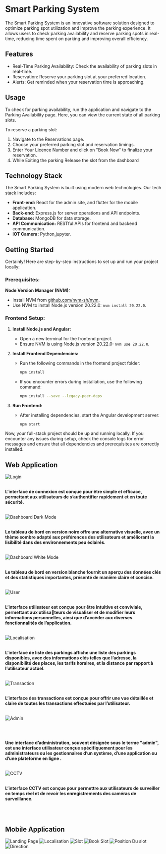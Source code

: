 # Smart Parking System

The Smart Parking System is an innovative software solution designed to optimize parking spot utilization and improve the parking experience. It allows users to check parking availability and reserve parking spots in real-time, reducing time spent on parking and improving overall efficiency.

## Features 

- Real-Time Parking Availability: Check the availability of parking slots in real-time.
- Reservation: Reserve your parking slot at your preferred location.
- Alerts: Get reminded when your reservation time is approaching.

## Usage

To check for parking availability, run the application and navigate to the Parking Availability page. Here, you can view the current state of all parking slots.

To reserve a parking slot:

1. Navigate to the Reservations page.
2. Choose your preferred parking slot and reservation timings.
3. Enter Your Licence Number and click on "Book Now" to finalize your reservation.
4. While Exiting the parking Release the slot from the dashboard

## Technology Stack

The Smart Parking System is built using modern web technologies. Our tech stack includes:

- **Front-end:** React for the admin site, and flutter for the mobile application.
- **Back-end:** Express.js for server operations and API endpoints.
- **Database:** MongoDB for data storage.
- **API Communication:** RESTful APIs for frontend and backend communication.
- **IOT Camera:** Python,jupyter.

## Getting Started

Certainly! Here are step-by-step instructions to set up and run your project locally:

### Prerequisites:

 **Node Version Manager (NVM):**
   - Install NVM from [github.com/nvm-sh/nvm](https://github.com/nvm-sh/nvm).
   - Use NVM to install Node.js version 20.22.0: `nvm install 20.22.0`.

   ### Frontend Setup:

1. **Install Node.js and Angular:**
   - Open a new terminal for the frontend project.
   - Ensure NVM is using Node.js version 20.22.0: `nvm use 20.22.0`.
  

2. **Install Frontend Dependencies:**
   - Run the following commands in the frontend project folder:
     ```bash
     npm install
     ```

   - If you encounter errors during installation, use the following command:
     ```bash
     npm install --save --legacy-peer-deps
     ```

3. **Run Frontend:**
   - After installing dependencies, start the Angular development server:
     ```bash
     npm start
     ```


Now, your full-stack project should be up and running locally. If you encounter any issues during setup, check the console logs for error messages and ensure that all dependencies and prerequisites are correctly installed.

## Web Application

![Login](screen/login.jpeg)
<br>
<br>

**L’interface de connexion est conçue pour être simple et efficace, permettant aux utilisateurs de s’authentifier rapidement et en toute sécurité.**
<br>
<br>

![Dashboard Dark Mode](screen/dashboard.jpeg)
<br>
<br>

**Le tableau de bord en version noire offre une alternative visuelle, avec un thème sombre adapté aux préférences des utilisateurs et améliorant la lisibilité dans des environnements
peu éclairés.**
<br>
<br>

![Dashboard White Mode](screen/dashboard-white.jpeg)
<br>
<br>

**Le tableau de bord en version blanche fournit un aperçu des données clés et des statistiques importantes, présenté de manière claire et concise.**
<br>
<br>

![User](screen/userr.jpeg)
<br>
<br>

**L’interface utilisateur est conçue pour être intuitive et conviviale, permettant aux utilisa￾teurs de visualiser et de modifier leurs informations personnelles, ainsi que d’accéder aux diverses fonctionnalités de l’application.**
<br>
<br>

![Localisation](screen/localisation.jpeg)
<br>
<br>

**L’interface de liste des parkings affiche une liste des parkings disponibles, avec des informations clés telles que l’adresse, la disponibilité des places, les tarifs horaires, et la distance par rapport à l’utilisateur actuel.**
<br>
<br>

![Transaction](screen/transaction.jpeg)
<br>
<br>

**L’interface des transactions est conçue pour offrir une vue détaillée et claire de toutes les
transactions effectuées par l’utilisateur.**
<br>
<br>

![Admin](screen/adminn.jpeg)

<br>
<br>

**Une interface d’administration, souvent désignée sous le terme "admin", est une interface utilisateur conçue spécifiquement pour les administrateurs ou les gestionnaires d’un système, d’une application ou d’une plateforme en ligne .**
<br>
<br>

![CCTV](screen/cctv.jpeg)
<br>
<br>

**L’interface CCTV est conçue pour permettre aux utilisateurs de surveiller en temps réel
et de revoir les enregistrements des caméras de surveillance.**

<br>
<br>

## Mobile Application

![Landing Page](screen/1.png)
![Localisation](screen/2.png)
![Slot](screen/3.png)
![Book Slot](screen/4.png)
![Position Du slot](screen/5-position.png)
![Direction](screen/6-traget.png)